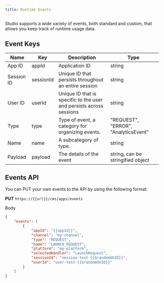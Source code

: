 ```yaml
---
title: Runtime Events
---
```


Studio supports a wide variety of events, both standard and custom, that allows you keep track of runtime usage data.


## Event Keys

| Name      | Key |  Description | Type|
| ----------- | ----------- |----------- |----------- |
| App ID      | appId       | Application ID | string |
| Session ID   | sessionId        | Unique ID that persists throughout an entire session | string |
| User ID | userId | Unique ID that is specific to the user and persists across sessions | string |
| Type | type | Type of event, a category for organizing events. | "REQUEST", "ERROR", "AnalyticsEvent"
| Name | name | A subcategory of type. | string |
| Payload | payload | The details of the event | string, can be stringified object|


## Events API

You can PUT your own events to the API by using the following format:

**PUT** `https://{{url}}/cms/apps/events`

Body

```json
{
    "events": [
        {
            "appId": "{{appId}}",
            "channel": "my-channel",
            "type": "REQUEST",
            "name": "LAUNCH_REQUEST",
            "platform": "my-platform",
            "selectedHandler": "LaunchRequest",
            "sessionId": "session-test-{{$randomUUID}}",
            "userId": "user-test-{{$randomUUID}}"
        }
    ]
}
```